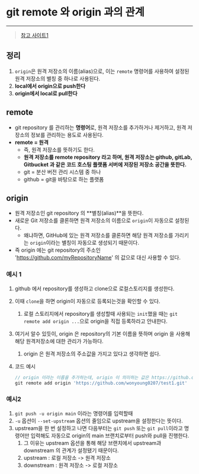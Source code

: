 # git remote 와 origin 과의 관계 

---

>[참고 사이트1](https://pers0n4.io/github-remote-repository-and-upstream/)

## 정리 

1. `origin`은 원격 저장소의 이름(alias)으로, 이는 `remote` 명령어를 사용하여 설정된 원격 저장소의 별칭 중 하나로 사용된다. 
2. **local에서 origin으로 push한다**
3. **origin에서 local로 pull한다**

## remote

- git repository 를 관리하는 **명령어**로, 원격 저장소를 추가하거나 제거하고, 원격 저장소의 정보를 관리하는 용도로 사용된다. 
- **remote = 원격** 
  - 즉, 원격 저장소를 뜻하기도 한다. 
  - **원격 저장소를 remote repository 라고 하며, 원격 저장소는 github, gitLab, Gitbucket 과 같은 코드 호스팅 플랫폼 서버에 저장된 저장소 공간을 뜻한다.** 
  - git = 분산 버전 관리 시스템 중 하나 
  - github = git을 바탕으로 하는 플랫폼 

## origin 

- 원격 저장소인 git repository 의 **별칭(alias)**을 뜻한다. 
- 새로운 Git 저장소를 클론하면 원격 저장소의 이름으로 `origin`이 자동으로 설정된다. 
  - 왜냐하면, GitHub에 있는 원격 저장소를 클론하면 해당 원격 저장소를 가리키는 `origin`이라는 별칭이 자동으로 생성되기 때문이다. 
- 즉 origin 에는 git repository의 주소인 'https://github.com/myRepositoryName' 의 값으로 대신 사용할 수 있다. 

### 예시 1

1. github 에서 repository를 생성하고 clone으로 로컬스토리지를 생성한다. 

2. 이때 `clone`을 하면 origin이 자동으로 등록되는것을 확인할 수 있다. 

   1. 로컬 스토리지에서 repository를 생성할때 사용되는 `init`했을 때는 `git remote add origin ...`으로 origin을 직접 등록하라고 안내한다. 

3. 여기서 알수 있듯이, origin 은 repository의 기본 이름을 뜻하며 origin 을 사용해 해당 원격저장소에 대한 관리가 가능하다. 

   1. origin 은 원격 저장소의 주소값을 가지고 있다고 생각하면 쉽다. 

4. 코드 예시 

   ```js
   // origin 이라는 이름을 추가하는데, origin 이 의미하는 값은 https://github.com/wonyoung0207/test1.git 이다. 
   git remote add origin 'https://github.com/wonyoung0207/test1.git'
   ```

### 예시2

1.  `git push -u origin main` 이라는 명령어를 입력할때
2.  `-u` 옵션이 `--set-upstream` 옵션의 줄임으로 upstream을 설정한다는 뜻이다. 
3.  upstream을 한 번 설정하고 나면 다음부터는 `git push` 또는 `git pull`이라고 명령어만 입력해도 자동으로 origin의 main 브랜치로부터 push와 pull을 진행한다. 
    1. 그 이유는 upstream 옵션을 통해 해당 브랜치에서 upstream과 downstream 의 관계가 설정됐기 때문이다. 
    2. upstream : 로컬 저장소 -> 원격 저장소 
    3. downstream : 원격 저장소 -> 로컬 저장소 